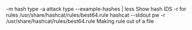 -m hash type 
-a attack type 
--example-hashes | less Show hash IDS
-r for rules /usr/share/hashcat/rules/best64.rule
hashcat --stdout pw -r /usr/share/hashcat/rules/best64.rule Making rule out of a file